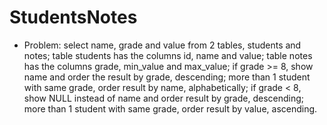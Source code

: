 # StudentsNotes
- Problem: select name, grade and value from 2 tables, students and notes; table 
students has the columns id, name and value; table notes has the columns grade, 
min_value and max_value; if grade >= 8, show name and order the result by grade, 
descending; more than 1 student with same grade, order result by name, 
alphabetically; if grade < 8, show NULL instead of name and order result by 
grade, descending; more than 1 student with same grade, order result by value,
ascending.